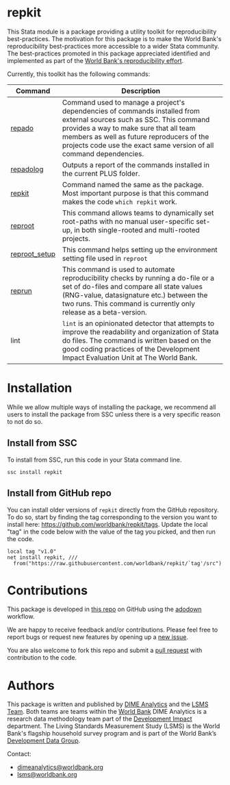 # repkit

This Stata module is a package providing a utility toolkit
for reproducibility best-practices.
The motivation for this package is to make the World Bank's
reproducibility best-practices more accessible to a wider Stata community.
The best-practices promoted in this package appreciated
identified and implemented as part of the
[World Bank's reproducibility effort](https://reproducibility.worldbank.org/).

Currently, this toolkit has the following commands:

| Command | Description |
| --- | --- |
| [repado](https://worldbank.github.io/repkit/reference/repado.html) | Command used to manage a project's dependencies of commands installed from external sources such as SSC. This command provides a way to make sure that all team members as well as future reproducers of the projects code use the exact same version of all command dependencies. |
| [repadolog](https://worldbank.github.io/repkit/reference/repadolog.html) | Outputs a report of the commands installed in the current PLUS folder. |
| [repkit](https://worldbank.github.io/repkit/reference/repkit.html) | Command named the same as the package. Most important purpose is that this command makes the code `which repkit` work. |
| [reproot](https://worldbank.github.io/repkit/reference/reproot.html) | This command allows teams to dynamically set root-paths with no manual user-specific set-up, in both single-rooted and multi-rooted projects. |
| [reproot_setup](https://worldbank.github.io/repkit/reference/reproot_setup.html) | This command helps setting up the environment setting file used in `reproot` |
| [reprun](https://worldbank.github.io/repkit/reference/reprun.html) | This command is used to automate reproducibility checks by running a do-file or a set of do-files and compare all state values (RNG-value, datasignature etc.) between the two runs. This command is currently only release as a beta-version. |
| lint | `lint` is an opinionated detector that attempts to improve the readability and organization of Stata do files. The command is written based on the good coding practices of the Development Impact Evaluation Unit at The World Bank.|

# Installation

While we allow multiple ways of installing the package,
we recommend all users to install the package from SSC
unless there is a very specific reason to not do so.

## Install from SSC

To install from SSC, run this code in your Stata command line.

```
ssc install repkit
```

## Install from GitHub repo

You can install older versions of `repkit` directly from the GitHub repository.
To do so, start by finding the tag corresponding to
the version you want to install here:
https://github.com/worldbank/repkit/tags.
Update the local "tag" in the code below with the value of the tag you picked,
and then run the code.

```
local tag "v1.0"
net install repkit, ///
  from("https://raw.githubusercontent.com/worldbank/repkit/`tag'/src")
```

# Contributions

This package is developed in
[this repo](https://github.com/worldbank/repkit)
on GitHub using the [adodown](https://github.com/lsms-worldbank/adodown) workflow.

We are happy to receive feedback and/or contributions.
Please feel free to report bugs or request new features
by opening up a
[new issue](https://github.com/worldbank/repkit/issues).

You are also welcome to fork this repo and submit a
[pull request](https://github.com/worldbank/repkit/pulls)
with contribution to the code.

# Authors

This package is written and published by
[DIME Analytics](https://www.worldbank.org/en/research/dime/data-and-analytics)
and the [LSMS Team](https://www.worldbank.org/en/programs/lsms).
Both teams are teams within the [World Bank](https://www.worldbank.org/)
DIME Analytics is a research data methodology team part of the
[Development Impact](https://www.worldbank.org/en/research/dime) department.
The Living Standards Measurement Study (LSMS) is the World Bank's
flagship household survey program and is
part of the World Bank’s
[Development Data Group](https://www.worldbank.org/en/about/unit/unit-dec/dev).

Contact:
- dimeanalytics@worldbank.org
- lsms@worldbank.org
